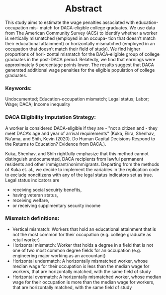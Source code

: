 <h1 align="center">Abstract</h1>
This study aims to estimate the wage penalties associated with education-occupation mis-
match for DACA-eligible college graduates. We use data from The American Community
Survey (ACS) to identify whether a worker is vertically mismatched (employed in an occupa-
tion that doesn’t match their educational attainment) or horizontally mismatched (employed
in an occupation that doesn’t match their field of study). We find higher proportions of hori-
zontal mismatch for the DACA-eligible group of college graduates in the post-DACA period.
Relatedly, we find that earnings were approximately 5 percentage points lower. The results
suggest that DACA generated additional wage penalties for the eligible population of college
graduates.

<h3>Keywords:</h3>
 Undocumented; Education-occupation mismatch; Legal status; Labor; Wage;
DACA; Income inequality


<h3>DACA Eligibility Imputation Strategy:</h3>
A worker is considered DACA-eligible if  they are 
- "not a citizen and 
- they meet DACA’s age and year of arrival requirements" (Kuka, Elira, Shenhav, Na’ama, and Shih, Kevin (2020). Do Human Capital Decisions Respond to
the Returns to Education? Evidence from DACA.). 

Kuka, Shenhav, and Shih rightfully emphasize that this method cannot distinguish undocumented, DACA recipients from lawful permanent residents and other immigrant/nonimmigrants. Departing from the methods of Kuka et. al., we decide to implement the variables in the replication code to exclude noncitizens with any of the legal status indicators set as true. Legal status indicators are
- receiving social secuirty benefits,
- having veteran status,
- receiving welfare,
- or receiving supplmentary security income

<h3>Mismatch definitions:</h3>

- Vertical mismatch: Workers that hold an educational attainment that is not the most common for their occupation (e.g. college graduate as retail worker)
- Horizontal mismatch: Worker that holds a degree in a field that is not one of two most common degree fields for an occupation (e.g. engineering major working as an accountant)
- Horizontal undermatch: A horizontally mismatched worker, whose median wage for their occupation is less than the median wage for workers, that are horizontally matched, with the same field of study
- Horizontal overmatch: A horizontally mismatched worker, whose median wage for their occupation is more than the median wage for workers, that are horizontally matched, with the same field of study
